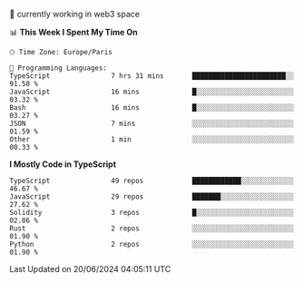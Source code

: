 🔭 currently working in web3 space

<!--START_SECTION:waka-->
📊 **This Week I Spent My Time On** 

```text
🕑︎ Time Zone: Europe/Paris

💬 Programming Languages: 
TypeScript               7 hrs 31 mins       ███████████████████████░░   91.50 % 
JavaScript               16 mins             █░░░░░░░░░░░░░░░░░░░░░░░░   03.32 % 
Bash                     16 mins             █░░░░░░░░░░░░░░░░░░░░░░░░   03.27 % 
JSON                     7 mins              ░░░░░░░░░░░░░░░░░░░░░░░░░   01.59 % 
Other                    1 min               ░░░░░░░░░░░░░░░░░░░░░░░░░   00.33 % 
```

**I Mostly Code in TypeScript** 

```text
TypeScript               49 repos            ████████████░░░░░░░░░░░░░   46.67 % 
JavaScript               29 repos            ███████░░░░░░░░░░░░░░░░░░   27.62 % 
Solidity                 3 repos             █░░░░░░░░░░░░░░░░░░░░░░░░   02.86 % 
Rust                     2 repos             ░░░░░░░░░░░░░░░░░░░░░░░░░   01.90 % 
Python                   2 repos             ░░░░░░░░░░░░░░░░░░░░░░░░░   01.90 % 
```




 Last Updated on 20/06/2024 04:05:11 UTC
<!--END_SECTION:waka-->
